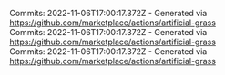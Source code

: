 Commits: 2022-11-06T17:00:17.372Z - Generated via https://github.com/marketplace/actions/artificial-grass
<br>
Commits: 2022-11-06T17:00:17.372Z - Generated via https://github.com/marketplace/actions/artificial-grass
<br>
Commits: 2022-11-06T17:00:17.372Z - Generated via https://github.com/marketplace/actions/artificial-grass
<br>

